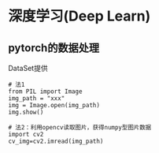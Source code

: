 # 深度学习(Deep Learn)





## pytorch的数据处理

DataSet提供





```
# 法1
from PIL import Image
img_path = "xxx"
img = Image.open(img_path)
img.show()
 
# 法2：利用opencv读取图片，获得numpy型图片数据
import cv2
cv_img=cv2.imread(img_path)
```


